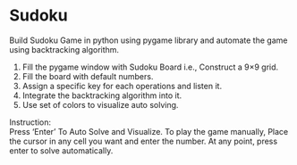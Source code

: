 # Sudoku
 Build Sudoku Game in python using pygame library and automate the game using backtracking algorithm. 
1. Fill the pygame window with Sudoku Board i.e., Construct a 9×9 grid. 
2. Fill the board with default numbers. 
3. Assign a specific key for each operations and listen it. 
4. Integrate the backtracking algorithm into it. 
5. Use set of colors to visualize auto solving.

Instruction:  
Press ‘Enter’ To Auto Solve and Visualize.
To play the game manually,
Place the cursor in any cell you want and enter the number.
At any point, press enter to solve automatically.
